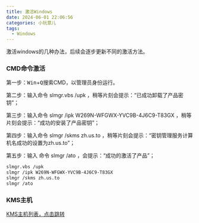 ```yaml
---
title: 激活Windows
date: 2024-06-01 22:06:56
categories: 小玩意儿
tags:
  - Windows
---
```


激活windows的几种办法，后续会逐步更新不同的激活方法。

### CMD命令激活

第一步：<kbd>Win</kbd>+<kbd>Q</kbd>搜索CMD，以管理员身份运行。

<!-- more -->

第二步：输入命令 slmgr.vbs /upk ，稍等片刻会提示：“已成功卸载了产品密钥”；

第三步：输入命令 slmgr /ipk W269N-WFGWX-YVC9B-4J6C9-T83GX ，稍等片刻会提示：“成功的安装了产品密钥”；

第四步：输入命令 slmgr /skms zh.us.to ，稍等片刻会提示：“密钥管理服务计算机名成功的设置为zh.us.to”；

第五步：输入 命令 slmgr /ato ，会提示：“成功的激活了产品”；

```bash
slmgr.vbs /upk
slmgr /ipk W269N-WFGWX-YVC9B-4J6C9-T83GX
slmgr /skms zh.us.to
slmgr /ato
```

### KMS主机

[KMS主机列表，点击跳转](https://www.coolhub.top/tech-articles/kms_list.html)